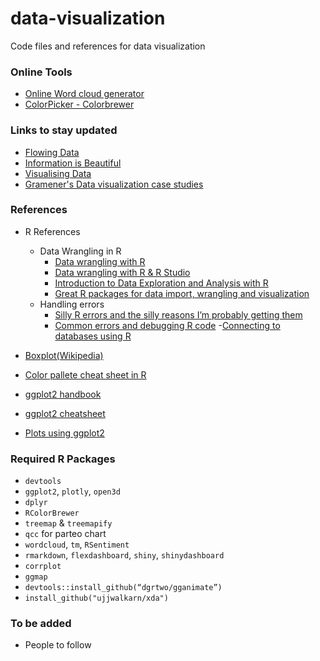 # data-visualization
Code files and references for data visualization

### Online Tools
- [Online Word cloud generator](https://www.wordclouds.com/)
- [ColorPicker - Colorbrewer](http://colorbrewer2.org/#type=sequential&scheme=BuGn&n=3)


### Links to stay updated
- [Flowing Data](http://flowingdata.com/)
- [Information is Beautiful](http://www.informationisbeautiful.net)
- [Visualising Data](http://www.visualisingdata.com)
- [Gramener's Data visualization case studies](https://gramener.com/demo/)

### References

- R References
  - Data Wrangling in R
    - [Data wrangling with R](https://cengel.github.io/R-data-wrangling/)
    - [Data wrangling with R & R Studio](https://rstudio.com/resources/webinars/data-wrangling-with-r-and-rstudio/)
    - [Introduction to Data Exploration and Analysis with R](https://bookdown.org/mikemahoney218/IDEAR/)
    - [Great R packages for data import, wrangling and visualization](https://www.computerworld.com/article/2921176/great-r-packages-for-data-import-wrangling-visualization.html)
  - Handling errors
      - [Silly R errors and the silly reasons I’m probably getting them](https://hackernoon.com/silly-r-errors-and-the-silly-reasons-im-probably-getting-them-c6bd9ada59c)
      - [Common errors and debugging R code](https://www.tylerclavelle.com/code/2018/debug/)
  -[Connecting to databases using R](https://db.rstudio.com/)
    
- [Boxplot(Wikipedia)](https://en.wikipedia.org/wiki/Box_plot)
- [Color pallete cheat sheet in R](https://www.nceas.ucsb.edu/~frazier/RSpatialGuides/colorPaletteCheatsheet.pdf)
- [ggplot2 handbook](https://ggplot2-book.org/)
- [ggplot2 cheatsheet](https://rstudio.com/wp-content/uploads/2015/03/ggplot2-cheatsheet.pdf)
- [Plots using ggplot2](http://r-statistics.co/Top50-Ggplot2-Visualizations-MasterList-R-Code.html)




### Required R Packages
- `devtools`
- `ggplot2`, `plotly`, `open3d`
- `dplyr`
- `RColorBrewer`
- `treemap` & `treemapify`
- `qcc` for parteo chart
- `wordcloud`, `tm`, `RSentiment`
- `rmarkdown`, `flexdashboard`, `shiny`, `shinydashboard`
- `corrplot`
- `ggmap`
- `devtools::install_github(“dgrtwo/gganimate”)`
- `install_github("ujjwalkarn/xda")`

### To be added
- People to follow

